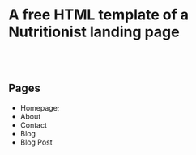 <h1>A free HTML template of a Nutritionist landing page</h1>
<br><br>
<h2>Pages</h2>
<ul>
  <li>Homepage;</li>
  <li>About</li>
  <li>Contact</li>
  <li>Blog</li>
  <li>Blog Post</li>
<ul>